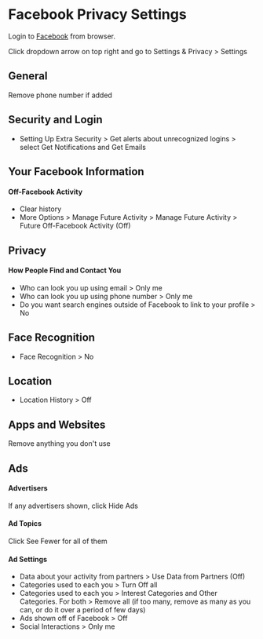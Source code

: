 # Facebook Privacy Settings

Login to [Facebook](https://www.facebook.com) from browser.

Click dropdown arrow on top right and go to Settings & Privacy > Settings



## General
Remove phone number if added



## Security and Login
- Setting Up Extra Security > Get alerts about unrecognized logins > select Get Notifications and Get Emails



## Your Facebook Information

#### Off-Facebook Activity
- Clear history
- More Options > Manage Future Activity > Manage Future Activity > Future Off-Facebook Activity (Off)



## Privacy

#### How People Find and Contact You 
- Who can look you up using email > Only me
- Who can look you up using phone number > Only me
- Do you want search engines outside of Facebook to link to your profile > No



## Face Recognition
- Face Recognition > No



## Location
- Location History > Off



## Apps and Websites
Remove anything you don't use



## Ads

#### Advertisers
If any advertisers shown, click Hide Ads

#### Ad Topics
Click See Fewer for all of them

#### Ad Settings
- Data about your activity from partners > Use Data from Partners (Off)
- Categories used to each you > Turn Off all
- Categories used to each you > Interest Categories and Other Categories. For both > Remove all (if too many, remove as many as you can, or do it over a period of few days)
- Ads shown off of Facebook > Off
- Social Interactions > Only me
